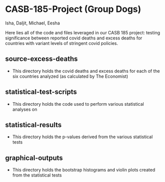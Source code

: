 # CASB-185-Project (Group Dogs)
Isha, Daljit, Michael, Eesha

Here lies all of the code and files leveraged in our CASB 185 project: testing significance between reported covid deaths and excess deaths for countries with variant levels of stringent covid policies.

## source-excess-deaths
- This directory holds the covid deaths and excess deaths for each of the six countries analyzed (as calculated by The Economist)
## statistical-test-scripts
- This directory holds the code used to perform various statistical analyses on
## statistical-results
- This directory holds the p-values derived from the various statistical tests
## graphical-outputs
- This directory holds the bootstrap histograms and violin plots created from the statistical tests
